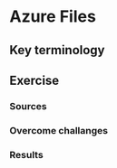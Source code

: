 # Azure Files

## Key terminology



## Exercise



### Sources



### Overcome challanges



### Results

